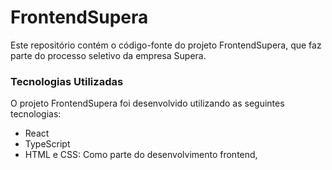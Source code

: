 # FrontendSupera

Este repositório contém o código-fonte do projeto FrontendSupera, que faz parte do processo seletivo da empresa Supera.

### Tecnologias Utilizadas

O projeto FrontendSupera foi desenvolvido utilizando as seguintes tecnologias:

- React
- TypeScript
- HTML e CSS: Como parte do desenvolvimento frontend,
